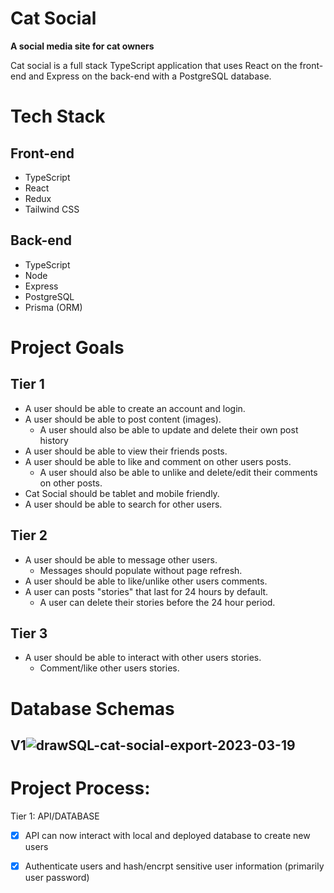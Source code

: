 # Cat Social
**A social media site for cat owners**

  Cat social is a full stack TypeScript application that uses React on the front-end and Express on the back-end with a PostgreSQL database.
# Tech Stack
## Front-end
  - TypeScript
  - React
  - Redux
  - Tailwind CSS
## Back-end
  - TypeScript
  - Node
  - Express
  - PostgreSQL
  - Prisma (ORM)
  
# Project Goals
## Tier 1
- A user should be able to create an account and login.
- A user should be able to post content (images).
  - A user should also be able to update and delete their own post history
- A user should be able to view their friends posts.
- A user should be able to like and comment on other users posts.
  - A user should also be able to unlike and delete/edit their comments on other posts.
- Cat Social should be tablet and mobile friendly.
- A user should be able to search for other users.

## Tier 2
- A user should be able to message other users.
  - Messages should populate without page refresh.
- A user should be able to like/unlike other users comments.
- A user can posts "stories" that last for 24 hours by default.
  - A user can delete their stories before the 24 hour period.

## Tier 3
- A user should be able to interact with other users stories.
  - Comment/like other users stories.
  
# Database Schemas
## V1![drawSQL-cat-social-export-2023-03-19](https://user-images.githubusercontent.com/79232977/226156711-8004162d-6b4f-4394-bb6c-2d04c2926c7b.png)

# Project Process:
Tier 1: API/DATABASE
- [x] API can now interact with local and deployed database to create new users
- [x]  Authenticate users and hash/encrpt sensitive user information (primarily user password)



